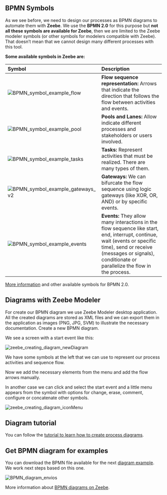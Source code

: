 ## BPMN Symbols

As we see before, we need to design our processes as BPMN diagrams to automate them with **Zeebe**. We use the **BPMN 2.0** for this purpose but **not all these symbols are available for Zeebe**, then we are limited to the Zeebe modeler symbols (or other symbols for modelers compatible with Zeebe). That doesn’t mean that we cannot design many different processes with this tool.  

**Some available symbols in Zeebe are:**

| Symbol      | Description |
| :---        |    :----   |
| ![BPMN_symbol_example_flow](https://user-images.githubusercontent.com/46906329/116132687-6fbd1c80-a693-11eb-8420-568d742068fa.JPG) | **Flow sequence representation:** Arrows that indicate the direction that follows the flow between activities and events. |
| ![BPMN_symbol_example_pool](https://user-images.githubusercontent.com/46906329/116132691-7055b300-a693-11eb-8b1b-acd56f3800e5.jpg) | **Pools and Lanes:** Allow indicate different processes and stakeholders or users involved.  
| ![BPMN_symbol_example_tasks](https://user-images.githubusercontent.com/46906329/116132693-7055b300-a693-11eb-9f27-db062c598fba.jpg) | **Tasks:** Represent activities that must be realized. There are many types of them.
| ![BPMN_symbol_example_gateways_v2](https://user-images.githubusercontent.com/46906329/116132688-7055b300-a693-11eb-9ead-500316aa2f8d.jpg) | **Gateways:**  We can bifurcate the flow sequence using logic gateways (like XOR, OR, AND) or by specific events.
| ![BPMN_symbol_example_events](https://user-images.githubusercontent.com/46906329/116132684-6f248600-a693-11eb-9569-94c39f6c3c4c.JPG) | **Events:** They allow many interactions in the flow sequence like start, end, interrupt, continue, wait (events or specific time), send or receive (messages or signals), conditionate or parallelize the flow in the process.

[More information](https://camunda.com/bpmn/reference/) and other available symbols for BPMN 2.0.


## Diagrams with Zeebe Modeler
For create our BPMN diagram we use Zeebe Modeler desktop application. All the created diagrams are stored as XML files and we can export them in the application as images (PNG, JPG, SVM) to illustrate the necessary documentation.
Create a new BPMN diagram.  

We see a screen with a start event like this:

![zeebe_creating_diagram_newDiagram](https://user-images.githubusercontent.com/46906329/116132698-70ee4980-a693-11eb-95d5-91f7cfa1b500.JPG)

We have some symbols at the left that we can use to represent our process activities and sequence flow.

Now we add the necessary elements from the menu and add the flow arrows manually.  

In another case we can click and select the start event and a little menu appears from the symbol with options for change, erase, comment, configure or concatenate other symbols.

![zeebe_creating_diagram_iconMenu](https://user-images.githubusercontent.com/46906329/116132697-70ee4980-a693-11eb-823e-8a113c247e1a.JPG)

## Diagram tutorial 
You can follow the [tutorial to learn how to create process diagrams](https://stage.docs.zeebe.io/getting-started/create-a-workflow.html).

## Get BPMN diagram for examples
You can download the BPMN file available for the next [diagram example](https://github.com/AngelAngelopoulos/ERP-BPM-integration/blob/main/Diagrama_Envios.bpmn). We work next steps based on this one.

![BPMN_diagram_envios](https://user-images.githubusercontent.com/46906329/117064499-e4273980-aceb-11eb-8059-c4c362197347.jpeg)

More information about [BPMN diagrams on Zeebe](https://stage.docs.zeebe.io/bpmn-workflows/index.html).
